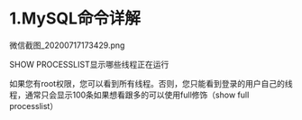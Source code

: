 # 1.MySQL命令详解

微信截图\_20200717173429.png

SHOW PROCESSLIST显示哪些线程正在运行

如果您有root权限，您可以看到所有线程。否则，您只能看到登录的用户自己的线程，通常只会显示100条如果想看跟多的可以使用full修饰（show full processlist）

